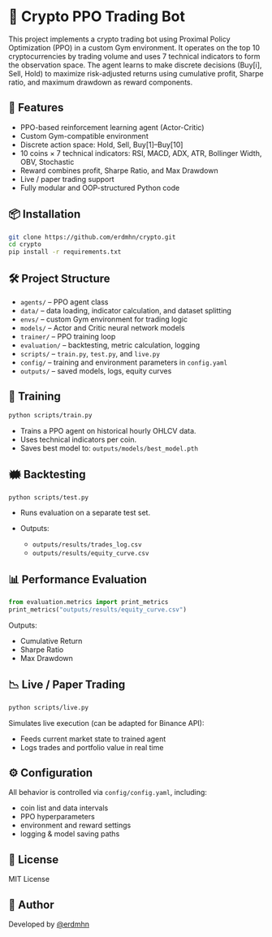 # 🤖 Crypto PPO Trading Bot

This project implements a crypto trading bot using Proximal Policy Optimization (PPO) in a custom Gym environment. It operates on the top 10 cryptocurrencies by trading volume and uses 7 technical indicators to form the observation space. The agent learns to make discrete decisions (Buy\[i], Sell, Hold) to maximize risk-adjusted returns using cumulative profit, Sharpe ratio, and maximum drawdown as reward components.

## 🫠 Features

* PPO-based reinforcement learning agent (Actor-Critic)
* Custom Gym-compatible environment
* Discrete action space: Hold, Sell, Buy\[1]–Buy\[10]
* 10 coins × 7 technical indicators: RSI, MACD, ADX, ATR, Bollinger Width, OBV, Stochastic
* Reward combines profit, Sharpe Ratio, and Max Drawdown
* Live / paper trading support
* Fully modular and OOP-structured Python code

## 📦 Installation

```bash
git clone https://github.com/erdmhn/crypto.git
cd crypto
pip install -r requirements.txt
```

## 🛠️ Project Structure

* `agents/` – PPO agent class
* `data/` – data loading, indicator calculation, and dataset splitting
* `envs/` – custom Gym environment for trading logic
* `models/` – Actor and Critic neural network models
* `trainer/` – PPO training loop
* `evaluation/` – backtesting, metric calculation, logging
* `scripts/` – `train.py`, `test.py`, and `live.py`
* `config/` – training and environment parameters in `config.yaml`
* `outputs/` – saved models, logs, equity curves

## 🧪 Training

```bash
python scripts/train.py
```

* Trains a PPO agent on historical hourly OHLCV data.
* Uses technical indicators per coin.
* Saves best model to: `outputs/models/best_model.pth`

## 🗰️ Backtesting

```bash
python scripts/test.py
```

* Runs evaluation on a separate test set.
* Outputs:

  * `outputs/results/trades_log.csv`
  * `outputs/results/equity_curve.csv`

## 📊 Performance Evaluation

```python
from evaluation.metrics import print_metrics
print_metrics("outputs/results/equity_curve.csv")
```

Outputs:

* Cumulative Return
* Sharpe Ratio
* Max Drawdown

## 📉 Live / Paper Trading

```bash
python scripts/live.py
```

Simulates live execution (can be adapted for Binance API):

* Feeds current market state to trained agent
* Logs trades and portfolio value in real time

## ⚙️ Configuration

All behavior is controlled via `config/config.yaml`, including:

* coin list and data intervals
* PPO hyperparameters
* environment and reward settings
* logging & model saving paths

## 📜 License

MIT License

## 👥 Author

Developed by [@erdmhn](https://github.com/erdmhn)
